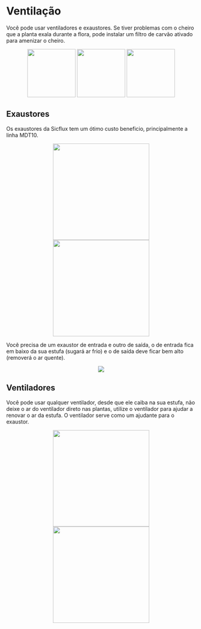# Ventilação

Você pode usar ventiladores e exaustores. Se tiver problemas com o cheiro que a planta exala durante a flora, pode instalar um filtro de carvão ativado para amenizar o cheiro.

<div align="center">
<img src="https://imageswscdn.wslojas.com.br/files/5167/MED_filtro-de-carvao-100mm-125mm-150mm-458794.jpg" style="width:128px; height:128px;"/>
<img src="https://http2.mlstatic.com/D_NQ_NP_959397-MLB44879805395_022021-O.webp" style="width:128px; height:128px;"/>
<img src="https://cdn.dooca.store/27/products/filtro-de-carvao-ativado-p-exaustor-fumaca-cj-com-05_620x620+fill_ffffff.jpg?v=1565292814&webp=0" style="width:128px; height:128px;"/>
</div>

## Exaustores

Os exaustores da Sicflux tem um ótimo custo beneficio, principalmente a linha MDT10.

<div align="center">
<img src="https://cdn.awsli.com.br/600x700/1553/1553512/produto/1835834110228ac837a.jpg" style="width:256px; height:256px;"/>
<img src="https://cdn.awsli.com.br/300x300/205/205148/produto/8596294/f94b77b2a6.jpg" style="width:256px; height:256px;"/>
</div>

Você precisa de um exaustor de entrada e outro de saída, o de entrada fica em baixo da sua estufa (sugará ar frio) e o de saída deve ficar bem alto (removerá o ar quente).

<div align="center">
<img src="https://www.infoescola.com/wp-content/uploads/2019/02/img_5c65b2bcbfb6a.png"/>
</div>

## Ventiladores

Você pode usar qualquer ventilador, desde que ele caiba na sua estufa, não deixe o ar do ventilador direto nas plantas, utilize o ventilador para ajudar a renovar o ar da estufa. O ventilador serve como um ajudante para o exaustor.

<div align="center">
<img src="https://dleyjack4mlu0.cloudfront.net/Custom/Content/Products/22/72/2272_ventilador-mondial-mesa-30-cm-vsp-30-w_z1_638059989628919787.jpg" style="width:256px; height:256px;"/>
<img src="https://gramacultivo.com.br/wp-content/uploads/2022/01/15105401004_ventilador_clip_base_127v_05.jpg" style="width:256px; height:256px;"/>
</div>